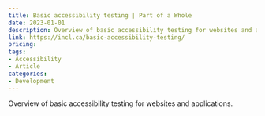 ```yaml
---
title: Basic accessibility testing | Part of a Whole
date: 2023-01-01
description: Overview of basic accessibility testing for websites and applications.
link: https://incl.ca/basic-accessibility-testing/
pricing: 
tags: 
- Accessibility
- Article
categories: 
- Development
---
```


Overview of basic accessibility testing for websites and applications.
